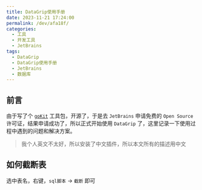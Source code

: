 ```yaml
---
title: DataGrip使用手册
date: 2023-11-21 17:24:00
permalink: /dev/afa18f/
categories:
  - 工具
  - 开发工具
  - JetBrains
tags:
  - DataGrip
  - DataGrip使用手册
  - JetBrains
  - 数据库
---
```


## 前言

由于写了个 [`goKit`](https://github.com/xingcxb/goKit) 工具包，开源了，于是去 `JetBrains` 申请免费的 `Open Source` 许可证，结果申请成功了，所以正式开始使用 `DataGrip` 了，这里记录一下使用过程中遇到的问题和解决方案。

> 我个人英文不太好，所以安装了中文插件，所以本文所有的描述用中文

<!-- more -->

<InArticleAdsense
    data-ad-client="ca-pub-1725717718088510"
    data-ad-slot="7426219401">
</InArticleAdsense>

## 如何截断表

选中表名，右键，`sql脚本` -> `截断` 即可

